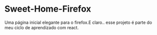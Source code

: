 # Sweet-Home-Firefox
Uma página inicial elegante para o firefox.E claro.. esse projeto é parte do meu ciclo de aprendizado com react.
